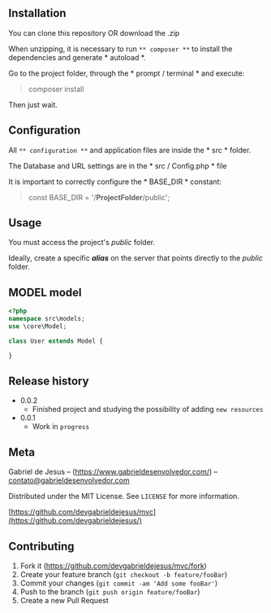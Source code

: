 ## Installation
You can clone this repository OR download the .zip

When unzipping, it is necessary to run `** composer **` to install the dependencies and generate * autoload *.

Go to the project folder, through the * prompt / terminal * and execute:
> composer install

Then just wait.

## Configuration
All `** configuration **` and application files are inside the * src * folder.

The Database and URL settings are in the * src / Config.php * file

It is important to correctly configure the * BASE_DIR * constant:
> const BASE_DIR = '/**ProjectFolder**/public';

## Usage
You must access the project's *public* folder.

Ideally, create a specific ***alias*** on the server that points directly to the *public* folder.

## MODEL model
```php
<?php
namespace src\models;
use \core\Model;

class User extends Model {

}
```

## Release history

* 0.0.2
    * Finished project and studying the possibility of adding `new resources`
* 0.0.1
    * Work in `progress`

## Meta

Gabriel de Jesus – (https://www.gabrieldesenvolvedor.com/) – contato@gabrieldesenvolvedor.com

Distributed under the MIT License. See `LICENSE` for more information.

[https://github.com/devgabrieldejesus/mvc](https://github.com/devgabrieldejesus/)

## Contributing

1. Fork it (<https://github.com/devgabrieldejesus/mvc/fork>)
2. Create your feature branch (`git checkout -b feature/fooBar`)
3. Commit your changes (`git commit -am 'Add some fooBar'`)
4. Push to the branch (`git push origin feature/fooBar`)
5. Create a new Pull Request